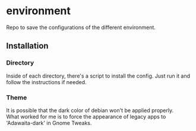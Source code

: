 # environment
Repo to save the configurations of the different environment.

## Installation

### Directory
Inside of each directory, there's a script to install the config. Just run it and follow the instructions if needed.

### Theme
It is possible that the dark color of debian won't be applied properly.  
What worked for me is to force the appearance of legacy apps to 'Adawaita-dark' in Gnome Tweaks.  

